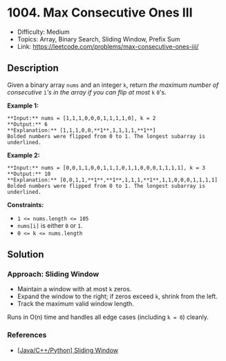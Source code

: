 # 1004. Max Consecutive Ones III

- Difficulty: Medium
- Topics: Array, Binary Search, Sliding Window, Prefix Sum
- Link: https://leetcode.com/problems/max-consecutive-ones-iii/

## Description

Given a binary array `nums` and an integer `k`, return _the maximum number of consecutive_ `1`_'s in the array if you can flip at most_ `k` `0`'s.

**Example 1:**

```
**Input:** nums = [1,1,1,0,0,0,1,1,1,1,0], k = 2
**Output:** 6
**Explanation:** [1,1,1,0,0,**1**,1,1,1,1,**1**]
Bolded numbers were flipped from 0 to 1. The longest subarray is underlined.
```

**Example 2:**

```
**Input:** nums = [0,0,1,1,0,0,1,1,1,0,1,1,0,0,0,1,1,1,1], k = 3
**Output:** 10
**Explanation:** [0,0,1,1,**1**,**1**,1,1,1,**1**,1,1,0,0,0,1,1,1,1]
Bolded numbers were flipped from 0 to 1. The longest subarray is underlined.
```

**Constraints:**

- `1 <= nums.length <= 105`
- `nums[i]` is either `0` or `1`.
- `0 <= k <= nums.length`

## Solution

### Approach: Sliding Window

- Maintain a window with at most `k` zeros.
- Expand the window to the right; if zeros exceed `k`, shrink from the left.
- Track the maximum valid window length.

Runs in O(n) time and handles all edge cases (including `k = 0`) cleanly.

### References

- [[Java/C++/Python] Sliding Window](https://leetcode.com/problems/max-consecutive-ones-iii/solutions/247564/java-c-python-sliding-window/)
